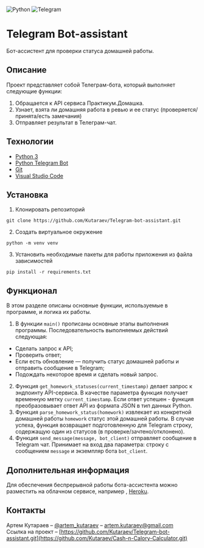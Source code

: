 ![Python](https://img.shields.io/badge/Python-3776AB?style=for-the-badge&logo=python&logoColor=white)
![Telegram](https://img.shields.io/badge/Telegram-2CA5E0?style=for-the-badge&logo=telegram&logoColor=white)

# Telegram Bot-assistant
Бот-ассистент для проверки статуса домашней работы.

## Описание
Проект представляет собой Телеграм-бота, который выполняет следующие функции:
1. Обращается к API сервиса Практикум.Домашка.
2. Узнает, взята ли домашняя работа в ревью и ее статус (проверяется/принята/есть замечания)
3. Отправляет результат в Телеграм-чат.

## Технологии
- [Python 3](https://www.python.org/downloads/)
- [Python Telegram Bot](https://python-telegram-bot.readthedocs.io/en/stable/)
- [Git](https://github.com/)
- [Visual Studio Code](https://code.visualstudio.com/Download)

## Установка
1. Клонировать репозиторий
```
git clone https://github.com/Kutaraev/Telegram-bot-assistant.git
```
2. Создать виртуальное окружение
```
python -m venv venv
```
3. Установить необходимые пакеты для работы приложения из файла зависимостей
```
pip install -r requirements.txt
```

## Функционал
В этом разделе описаны основные функции, используемые в программе, и логика их работы.
1.  В функции `main()` прописаны основные этапы выполнения программы. Последовательность выполняемых действий следующая:
- Сделать запрос к API;
- Проверить ответ;
- Если есть обновление — получить статус домашней работы и отправить сообщение в Telegram;
- Подождать некоторое время и сделать новый запрос.
2. Функция `get_homework_statuses(current_timestamp)` делает запрос к эндпоинту API-сервиса. В качестве параметра функция получает временную метку `current_timestamp`. Если ответ успешен - функция преобразовывает ответ API из формата JSON в тип данных Python.
3. Функция `parse_homework_status(homework)` извлекает из конкретной домашней работы `homework` статус этой домашней работы. В случае успеха, функция возвращает подготовленную для Telegram строку, содержащую один из статусов (в проверке/зачтено/отклонено).
4. Функция `send_message(message, bot_client)` отправляет сообщение в Telegram чат. Принимает на вход два параметра: строку с сообщением `message` и экземпляр бота `bot_client`.

## Дополнительная информация
Для обеспечения беспрерывной работы бота-ассистента можно разместить на облачном сервисе, например , [Heroku](https://www.heroku.com/).

## Контакты
Артем Кутараев – [@artem_kutaraev](https://t.me/artem_kutaraev) – artem.kutaraev@gmail.com  
Ссылка на проект – [https://github.com/Kutaraev/Telegram-bot-assistant.git](https://github.com/Kutaraev/Cash-n-Calory-Calculator.git)  
